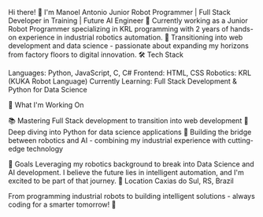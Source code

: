Hi there! 👋 I'm Manoel Antonio
Junior Robot Programmer | Full Stack Developer in Training | Future AI Engineer
🤖 Currently working as a Junior Robot Programmer specializing in KRL programming with 2 years of hands-on experience in industrial robotics automation.
🚀 Transitioning into web development and data science - passionate about expanding my horizons from factory floors to digital innovation.
🛠️ Tech Stack

Languages: Python, JavaScript, C, C#
Frontend: HTML, CSS
Robotics: KRL (KUKA Robot Language)
Currently Learning: Full Stack Development & Python for Data Science

🎯 What I'm Working On

📚 Mastering Full Stack development to transition into web development
🐍 Deep diving into Python for data science applications
🤖 Building the bridge between robotics and AI - combining my industrial experience with cutting-edge technology

🌟 Goals
Leveraging my robotics background to break into Data Science and AI development. I believe the future lies in intelligent automation, and I'm excited to be part of that journey.
📍 Location
Caxias do Sul, RS, Brazil

From programming industrial robots to building intelligent solutions - always coding for a smarter tomorrow! 🚀
